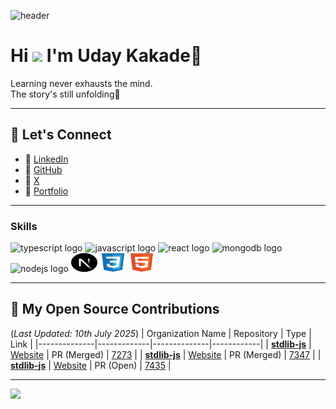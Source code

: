 ![header](https://capsule-render.vercel.app/api?text=Hi,%20I'm%20Uday.&animation=fadeIn&type=waving&color=gradient&height=100)

# Hi ![](https://user-images.githubusercontent.com/18350557/176309783-0785949b-9127-417c-8b55-ab5a4333674e.gif) I'm Uday Kakade🚀
<p>Learning never exhausts the mind. 
<br/>
The story's still unfolding🚀</p>

---
## 🌱 Let's Connect

- 🔗 [LinkedIn](https://www.linkedin.com/in/uday-kakade-676879348/)
- 🔗 [GitHub](https://github.com/udaykakade25)
- 🔗 [X](https://x.com/UdayKakade25)
- 🔗 [Portfolio](https://udaykakade.vercel.app/)
--- 
### Skills

<div align="left">
  <img src="https://cdn.jsdelivr.net/gh/devicons/devicon/icons/typescript/typescript-plain.svg" height="30" width="42" alt="typescript logo"  />
  <img src="https://cdn.jsdelivr.net/gh/devicons/devicon/icons/javascript/javascript-original.svg" height="30" width="42" alt="javascript logo"  />
  <img src="https://cdn.jsdelivr.net/gh/devicons/devicon/icons/react/react-original.svg" height="30" width="42" alt="react logo"  />
  <img src="https://cdn.jsdelivr.net/gh/devicons/devicon/icons/mongodb/mongodb-original.svg" height="30" width="42" alt="mongodb logo"  />
  <img src="https://cdn.jsdelivr.net/gh/devicons/devicon/icons/nodejs/nodejs-original.svg" height="30" width="42" alt="nodejs logo"  />
  <img src="https://github.com/devicons/devicon/blob/v2.16.0/icons/nextjs/nextjs-original.svg" height="30" width="42" alt="Nextjs logo"  />
  <img src="https://github.com/devicons/devicon/blob/v2.16.0/icons/css3/css3-original.svg" height="30" width="42" alt="HTML logo"  />
  <img src="https://github.com/devicons/devicon/blob/v2.16.0/icons/html5/html5-original.svg" height="30" width="42" alt="CSS logo"  />
</div>

---
## 🚀 My Open Source Contributions
(_Last Updated: 10th July 2025_)
| Organization Name | Repository | Type | Link |
|--------------|-------------|--------------|------------|
| [**stdlib-js**](https://github.com/stdlib-js) | [Website](https://github.com/stdlib-js/stdlib) | PR (Merged) | [7273](https://github.com/stdlib-js/stdlib/pull/7273) |
| [**stdlib-js**](https://github.com/stdlib-js) | [Website](https://github.com/stdlib-js/stdlib) | PR (Merged) | [7347](https://github.com/stdlib-js/stdlib/pull/7347) |
| [**stdlib-js**](https://github.com/stdlib-js) | [Website](https://github.com/stdlib-js/stdlib) | PR (Open) | [7435](https://github.com/stdlib-js/stdlib/pull/7435) |

---
![](https://komarev.com/ghpvc/?username=udaykakade25&color=blue) 
